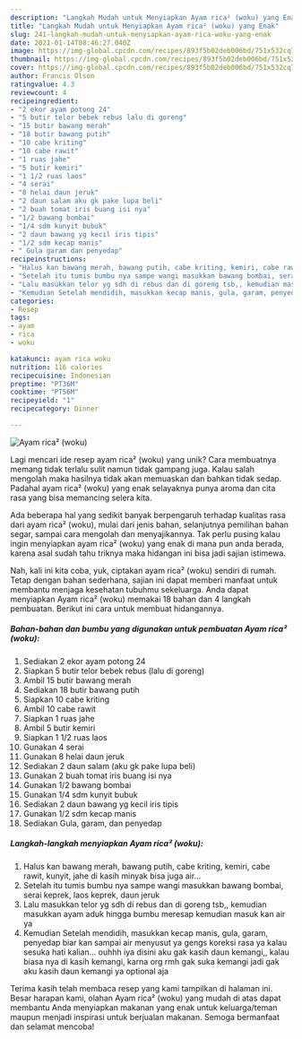 ```yaml
---
description: "Langkah Mudah untuk Menyiapkan Ayam rica² (woku) yang Enak"
title: "Langkah Mudah untuk Menyiapkan Ayam rica² (woku) yang Enak"
slug: 241-langkah-mudah-untuk-menyiapkan-ayam-rica-woku-yang-enak
date: 2021-01-14T08:46:27.040Z
image: https://img-global.cpcdn.com/recipes/893f5b02deb006bd/751x532cq70/ayam-rica-woku-foto-resep-utama.jpg
thumbnail: https://img-global.cpcdn.com/recipes/893f5b02deb006bd/751x532cq70/ayam-rica-woku-foto-resep-utama.jpg
cover: https://img-global.cpcdn.com/recipes/893f5b02deb006bd/751x532cq70/ayam-rica-woku-foto-resep-utama.jpg
author: Francis Olson
ratingvalue: 4.3
reviewcount: 4
recipeingredient:
- "2 ekor ayam potong 24"
- "5 butir telor bebek rebus lalu di goreng"
- "15 butir bawang merah"
- "18 butir bawang putih"
- "10 cabe kriting"
- "10 cabe rawit"
- "1 ruas jahe"
- "5 butir kemiri"
- "1 1/2 ruas laos"
- "4 serai"
- "8 helai daun jeruk"
- "2 daun salam aku gk pake lupa beli"
- "2 buah tomat iris buang isi nya"
- "1/2 bawang bombai"
- "1/4 sdm kunyit bubuk"
- "2 daun bawang yg kecil iris tipis"
- "1/2 sdm kecap manis"
- " Gula garam dan penyedap"
recipeinstructions:
- "Halus kan bawang merah, bawang putih, cabe kriting, kemiri, cabe rawit, kunyit, jahe di kasih minyak bisa juga air..."
- "Setelah itu tumis bumbu nya sampe wangi masukkan bawang bombai, serai keprek, laos keprek, daun jeruk"
- "Lalu masukkan telor yg sdh di rebus dan di goreng tsb,, kemudian masukkan ayam aduk hingga bumbu meresap kemudian masuk kan air ya"
- "Kemudian Setelah mendidih, masukkan kecap manis, gula, garam, penyedap biar kan sampai air menyusut ya gengs koreksi rasa ya kalau sesuka hati kalian... ouhhh iya disini aku gak kasih daun kemangi,, kalau biasa nya di kasih kemangi, karna org rmh gak suka kemangi jadi gak aku kasih daun kemangi ya optional aja"
categories:
- Resep
tags:
- ayam
- rica
- woku

katakunci: ayam rica woku 
nutrition: 116 calories
recipecuisine: Indonesian
preptime: "PT36M"
cooktime: "PT56M"
recipeyield: "1"
recipecategory: Dinner

---
```



![Ayam rica² (woku)](https://img-global.cpcdn.com/recipes/893f5b02deb006bd/751x532cq70/ayam-rica-woku-foto-resep-utama.jpg)

Lagi mencari ide resep ayam rica² (woku) yang unik? Cara membuatnya memang tidak terlalu sulit namun tidak gampang juga. Kalau salah mengolah maka hasilnya tidak akan memuaskan dan bahkan tidak sedap. Padahal ayam rica² (woku) yang enak selayaknya punya aroma dan cita rasa yang bisa memancing selera kita.

Ada beberapa hal yang sedikit banyak berpengaruh terhadap kualitas rasa dari ayam rica² (woku), mulai dari jenis bahan, selanjutnya pemilihan bahan segar, sampai cara mengolah dan menyajikannya. Tak perlu pusing kalau ingin menyiapkan ayam rica² (woku) yang enak di mana pun anda berada, karena asal sudah tahu triknya maka hidangan ini bisa jadi sajian istimewa.




Nah, kali ini kita coba, yuk, ciptakan ayam rica² (woku) sendiri di rumah. Tetap dengan bahan sederhana, sajian ini dapat memberi manfaat untuk membantu menjaga kesehatan tubuhmu sekeluarga. Anda dapat menyiapkan Ayam rica² (woku) memakai 18 bahan dan 4 langkah pembuatan. Berikut ini cara untuk membuat hidangannya.

<!--inarticleads1-->

##### Bahan-bahan dan bumbu yang digunakan untuk pembuatan Ayam rica² (woku):

1. Sediakan 2 ekor ayam potong 24
1. Siapkan 5 butir telor bebek rebus (lalu di goreng)
1. Ambil 15 butir bawang merah
1. Sediakan 18 butir bawang putih
1. Siapkan 10 cabe kriting
1. Ambil 10 cabe rawit
1. Siapkan 1 ruas jahe
1. Ambil 5 butir kemiri
1. Siapkan 1 1/2 ruas laos
1. Gunakan 4 serai
1. Gunakan 8 helai daun jeruk
1. Sediakan 2 daun salam (aku gk pake lupa beli)
1. Gunakan 2 buah tomat iris buang isi nya
1. Gunakan 1/2 bawang bombai
1. Gunakan 1/4 sdm kunyit bubuk
1. Sediakan 2 daun bawang yg kecil iris tipis
1. Gunakan 1/2 sdm kecap manis
1. Sediakan  Gula, garam, dan penyedap




<!--inarticleads2-->

##### Langkah-langkah menyiapkan Ayam rica² (woku):

1. Halus kan bawang merah, bawang putih, cabe kriting, kemiri, cabe rawit, kunyit, jahe di kasih minyak bisa juga air...
1. Setelah itu tumis bumbu nya sampe wangi masukkan bawang bombai, serai keprek, laos keprek, daun jeruk
1. Lalu masukkan telor yg sdh di rebus dan di goreng tsb,, kemudian masukkan ayam aduk hingga bumbu meresap kemudian masuk kan air ya
1. Kemudian Setelah mendidih, masukkan kecap manis, gula, garam, penyedap biar kan sampai air menyusut ya gengs koreksi rasa ya kalau sesuka hati kalian... ouhhh iya disini aku gak kasih daun kemangi,, kalau biasa nya di kasih kemangi, karna org rmh gak suka kemangi jadi gak aku kasih daun kemangi ya optional aja




Terima kasih telah membaca resep yang kami tampilkan di halaman ini. Besar harapan kami, olahan Ayam rica² (woku) yang mudah di atas dapat membantu Anda menyiapkan makanan yang enak untuk keluarga/teman maupun menjadi inspirasi untuk berjualan makanan. Semoga bermanfaat dan selamat mencoba!
